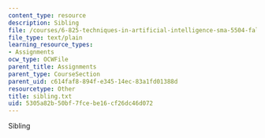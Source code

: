 ```yaml
---
content_type: resource
description: Sibling
file: /courses/6-825-techniques-in-artificial-intelligence-sma-5504-fall-2002/5305a82b50bf7fcebe16cf26dc46d072_sibling.txt
file_type: text/plain
learning_resource_types:
- Assignments
ocw_type: OCWFile
parent_title: Assignments
parent_type: CourseSection
parent_uid: c614faf8-894f-e345-14ec-83a1fd01388d
resourcetype: Other
title: sibling.txt
uid: 5305a82b-50bf-7fce-be16-cf26dc46d072
---
```

Sibling

